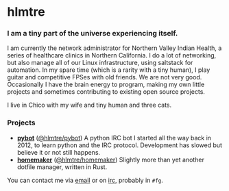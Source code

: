 hlmtre
================

### I am a tiny part of the universe experiencing itself.

I am currently the network administrator for Northern Valley Indian Health, a series of healthcare clinics in Northern California. I do a lot of networking, but also manage all of our Linux infrastructure, using saltstack for automation.
In my spare time (which is a rarity with a tiny human), I play guitar and competitive FPSes with old friends. We are not very good. Occasionally I have the brain energy to program, making my own little projects and sometimes contributing to existing open source projects.

I live in Chico with my wife and tiny human and three cats.

### Projects
- **[pybot][pybot-github]** ([@hlmtre/pybot][pybot-github]) A python IRC bot I started all the way back in 2012, to learn python and the IRC protocol. Development has slowed but believe it or not still happens.
- **[homemaker][homemaker-crates]** ([@hlmtre/homemaker][homemaker-github]) Slightly more than yet another dotfile manager, written in Rust.

You can contact me via [email][email-address] or on [irc][irc-server], probably in `#fg`.

[homemaker-github]: https://github.com/hlmtre/homemaker
[homemaker-crates]: https://crates.io/crates/hm
[pybot-github]: https://github.com/hlmtre/pybot
[email-address]: mailto:hellmitre@gmail.com
[irc-server]: irc://irc.zero9f9.com
